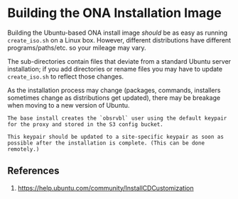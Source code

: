 # Building the ONA Installation Image #

Building the Ubuntu-based ONA install image *should* be as easy as running
`create_iso.sh` on a Linux box. However, different distributions have
different programs/paths/etc. so your mileage may vary.

The sub-directories contain files that deviate from a standard Ubuntu
server installation; if you add directories or rename files you may have to
update `create_iso.sh` to reflect those changes.

As the installation process may change (packages, commands, installers
sometimes change as distributions get updated), there may be breakage when
moving to a new version of Ubuntu.

    The base install creates the `obsrvbl` user using the default keypair
    for the proxy and stored in the S3 config bucket.

    This keypair should be updated to a site-specific keypair as soon as
    possible after the installation is complete. (This can be done
    remotely.)

## References ##

1. https://help.ubuntu.com/community/InstallCDCustomization
